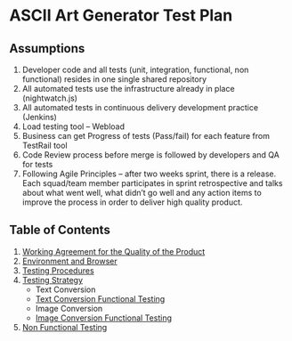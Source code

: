 # ASCII Art Generator Test Plan

## Assumptions
1. Developer code and all tests (unit, integration, functional, non functional) resides in one single shared repository
2. All automated tests use the infrastructure already in place (nightwatch.js)
3. All automated tests in continuous delivery development practice (Jenkins)
4. Load testing tool – Webload
5. Business can get Progress of tests (Pass/fail) for each feature from TestRail tool
6. Code Review process before merge is followed by developers and QA for tests
7. Following Agile Principles – after two weeks sprint, there is a release. Each squad/team member participates in sprint retrospective      and talks about what went well, what didn’t go well and any action items to improve the process in order to deliver high quality          product.

## Table of Contents
1. [Working Agreement for the Quality of the Product](./TestPlan/Working-Agreement.md)
2. [Environment and Browser](./TestPlan/Environment-Browser.md)
3. [Testing Procedures](./TestPlan/Testing-Procedures.md)
4. [Testing Strategy](./TestPlan/Testing-Strategy.md)
    * Text Conversion
    * [Text Conversion Functional Testing](./TestPlan/Text-Conversion-Functional-Testing.md)
    * Image Conversion
    * [Image Conversion Functional Testing](./TestPlan/Image-Conversion-Functional-Testing.md)
 5. [Non Functional Testing](./TestPlan/Non-Functional-Testing.md)
